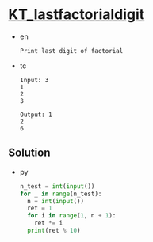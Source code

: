 # [KT_lastfactorialdigit](https://open.kattis.com/problems/lastfactorialdigit)

* en

  ```en
  Print last digit of factorial
  ```

* tc

  ```tc
  Input: 3
  1
  2
  3

  Output: 1
  2
  6
  ```

## Solution

* py

  ```py
  n_test = int(input())
  for _ in range(n_test):
    n = int(input())
    ret = 1
    for i in range(1, n + 1):
      ret *= i
    print(ret % 10)
  ```
